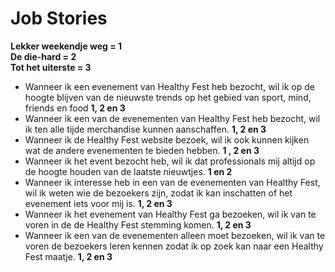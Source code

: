 # Job Stories

**Lekker weekendje weg = 1  
De die-hard = 2  
Tot het uiterste = 3**

* Wanneer ik een evenement van Healthy Fest heb bezocht, wil ik op de hoogte blijven van de nieuwste trends op het gebied van sport, mind, friends en food **1, 2 en 3**
* Wanneer ik een van de evenementen van Healthy Fest heb bezocht, wil ik ten alle tijde merchandise  kunnen aanschaffen. **1, 2 en 3**
* Wanneer ik de Healthy Fest website bezoek, wil ik ook kunnen kijken wat de andere evenementen te bieden hebben. **1 , 2 en 3**
* Wanneer ik het event bezocht heb, wil ik dat professionals mij altijd op de hoogte houden van de laatste nieuwtjes. **1 en 2**
* Wanneer ik interesse heb in een van de evenementen van Healthy Fest, wil ik weten wie de bezoekers zijn, zodat ik kan inschatten of het evenement iets voor mij is. **1, 2 en 3**
* Wanneer ik het evenement van Healthy Fest ga bezoeken, wil ik van te voren in de de Healthy Fest stemming komen. **1, 2 en 3**
* Wanneer ik een van de evenementen alleen moet bezoeken, wil ik van te voren de bezoekers leren kennen zodat ik op zoek kan naar een Healthy Fest maatje. **1, 2 en 3**

